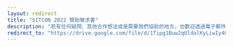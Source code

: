 ```yaml
---
layout: redirect
title: "SITCON 2022 贊助徵求書"
description: "若有任何疑問、其他合作想法或是需要我們協助的地方，也歡迎透過電子郵件 contact@sitcon.org 與我們聯繫。"
redirect_to: "https://drive.google.com/file/d/1Tipg1Buw2qUldalKyLiwIy40czAvH00d/view"
---
```


